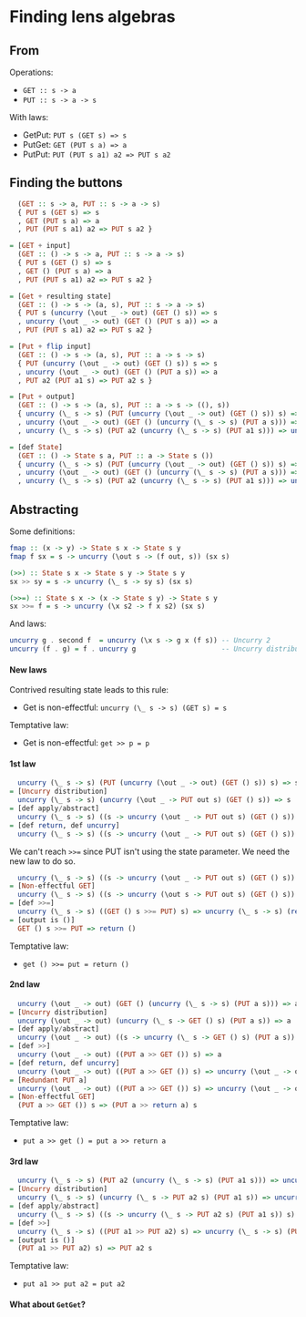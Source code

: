 # Finding lens algebras

## From

Operations:
* `GET :: s -> a`
* `PUT :: s -> a -> s`

With laws:
* GetPut: `PUT s (GET s) => s`
* PutGet: `GET (PUT s a) => a`
* PutPut: `PUT (PUT s a1) a2 => PUT s a2`

## Finding the buttons

```haskell
  (GET :: s -> a, PUT :: s -> a -> s)
  { PUT s (GET s) => s
  , GET (PUT s a) => a
  , PUT (PUT s a1) a2 => PUT s a2 }

= [GET + input]
  (GET :: () -> s -> a, PUT :: s -> a -> s)
  { PUT s (GET () s) => s
  , GET () (PUT s a) => a
  , PUT (PUT s a1) a2 => PUT s a2 }

= [Get + resulting state]
  (GET :: () -> s -> (a, s), PUT :: s -> a -> s)
  { PUT s (uncurry (\out _ -> out) (GET () s)) => s
  , uncurry (\out _ -> out) (GET () (PUT s a)) => a
  , PUT (PUT s a1) a2 => PUT s a2 }

= [Put + flip input]
  (GET :: () -> s -> (a, s), PUT :: a -> s -> s)
  { PUT (uncurry (\out _ -> out) (GET () s)) s => s
  , uncurry (\out _ -> out) (GET () (PUT a s)) => a
  , PUT a2 (PUT a1 s) => PUT a2 s }

= [Put + output]
  (GET :: () -> s -> (a, s), PUT :: a -> s -> ((), s))
  { uncurry (\_ s -> s) (PUT (uncurry (\out _ -> out) (GET () s)) s) => s
  , uncurry (\out _ -> out) (GET () (uncurry (\_ s -> s) (PUT a s))) => a
  , uncurry (\_ s -> s) (PUT a2 (uncurry (\_ s -> s) (PUT a1 s))) => uncurry (\_ s -> s) (PUT a2 s) }

= [def State]
  (GET :: () -> State s a, PUT :: a -> State s ())
  { uncurry (\_ s -> s) (PUT (uncurry (\out _ -> out) (GET () s)) s) => s
  , uncurry (\out _ -> out) (GET () (uncurry (\_ s -> s) (PUT a s))) => a
  , uncurry (\_ s -> s) (PUT a2 (uncurry (\_ s -> s) (PUT a1 s))) => uncurry (\_ s -> s) (PUT a2 s) }
```

## Abstracting

Some definitions:
```haskell
fmap :: (x -> y) -> State s x -> State s y
fmap f sx = s -> uncurry (\out s -> (f out, s)) (sx s)

(>>) :: State s x -> State s y -> State s y
sx >> sy = s -> uncurry (\_ s -> sy s) (sx s)

(>>=) :: State s x -> (x -> State s y) -> State s y
sx >>= f = s -> uncurry (\x s2 -> f x s2) (sx s)
```

And laws:
```haskell
uncurry g . second f  = uncurry (\x s -> g x (f s)) -- Uncurry 2
uncurry (f . g) = f . uncurry g                     -- Uncurry distribution
```

#### New laws

Contrived resulting state leads to this rule:
* Get is non-effectful: `uncurry (\_ s -> s) (GET s) = s`

Temptative law:
* Get is non-effectful: `get >> p = p`

#### 1st law

```haskell
  uncurry (\_ s -> s) (PUT (uncurry (\out _ -> out) (GET () s)) s) => s
= [Uncurry distribution]
  uncurry (\_ s -> s) (uncurry (\out _ -> PUT out s) (GET () s)) => s
= [def apply/abstract]
  uncurry (\_ s -> s) ((s -> uncurry (\out _ -> PUT out s) (GET () s)) s) => s
= [def return, def uncurry]
  uncurry (\_ s -> s) ((s -> uncurry (\out _ -> PUT out s) (GET () s)) s) => uncurry (\_ s -> s) (return ())
```

We can't reach `>>=` since PUT isn't using the state parameter. We need the new
law to do so.

```haskell
  uncurry (\_ s -> s) ((s -> uncurry (\out _ -> PUT out s) (GET () s)) s) => uncurry (\_ s -> s) (return ())
= [Non-effectful GET]
  uncurry (\_ s -> s) ((s -> uncurry (\out s -> PUT out s) (GET () s)) s) => uncurry (\_ s -> s) (return ())
= [def >>=]
  uncurry (\_ s -> s) ((GET () s >>= PUT) s) => uncurry (\_ s -> s) (return ())
= [output is ()]
  GET () s >>= PUT => return ()
```

Temptative law:
* `get () >>= put = return ()`

#### 2nd law

```haskell
  uncurry (\out _ -> out) (GET () (uncurry (\_ s -> s) (PUT a s))) => a
= [Uncurry distribution]
  uncurry (\out _ -> out) (uncurry (\_ s -> GET () s) (PUT a s)) => a
= [def apply/abstract]
  uncurry (\out _ -> out) ((s -> uncurry (\_ s -> GET () s) (PUT a s)) s) => a
= [def >>]
  uncurry (\out _ -> out) ((PUT a >> GET ()) s) => a
= [def return, def uncurry]
  uncurry (\out _ -> out) ((PUT a >> GET ()) s) => uncurry (\out _ -> out) (return a s)
= [Redundant PUT a]
  uncurry (\out _ -> out) ((PUT a >> GET ()) s) => uncurry (\out _ -> out) ((PUT a >> return a) s)
= [Non-effectful GET]
  (PUT a >> GET ()) s => (PUT a >> return a) s
```

Temptative law:
* `put a >> get () = put a >> return a`

#### 3rd law

```haskell
  uncurry (\_ s -> s) (PUT a2 (uncurry (\_ s -> s) (PUT a1 s))) => uncurry (\_ s -> s) (PUT a2 s)
= [Uncurry distribution]
  uncurry (\_ s -> s) (uncurry (\_ s -> PUT a2 s) (PUT a1 s)) => uncurry (\_ s -> s) (PUT a2 s)
= [def apply/abstract]
  uncurry (\_ s -> s) ((s -> uncurry (\_ s -> PUT a2 s) (PUT a1 s)) s) => uncurry (\_ s -> s) (PUT a2 s)
= [def >>]
  uncurry (\_ s -> s) ((PUT a1 >> PUT a2) s) => uncurry (\_ s -> s) (PUT a2 s)
= [output is ()]
  (PUT a1 >> PUT a2) s) => PUT a2 s
```

Temptative law:
* `put a1 >> put a2 = put a2`

#### What about `GetGet`?
